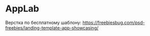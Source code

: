 # AppLab
Верстка по бесплатному шаблону: https://freebiesbug.com/psd-freebies/landing-template-app-showcasing/
